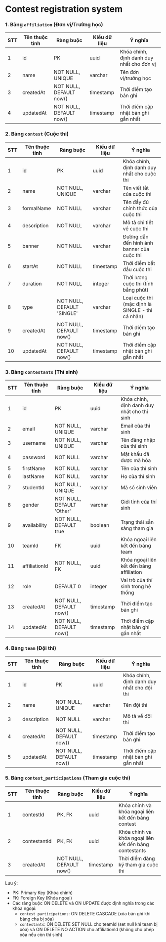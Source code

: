 # Contest registration system

### 1. Bảng `affiliation` (Đơn vị/Trường học)

| STT | Tên thuộc tính | Ràng buộc               | Kiểu dữ liệu | Ý nghĩa                                   |
|-----|----------------|-------------------------|--------------|-------------------------------------------|
| 1   | id             | PK                      | uuid         | Khóa chính, định danh duy nhất cho đơn vị |
| 2   | name           | NOT NULL, UNIQUE        | varchar      | Tên đơn vị/trường học                     |
| 3   | createdAt      | NOT NULL, DEFAULT now() | timestamp    | Thời điểm tạo bản ghi                     |
| 4   | updatedAt      | NOT NULL, DEFAULT now() | timestamp    | Thời điểm cập nhật bản ghi gần nhất       |

### 2. Bảng `contest` (Cuộc thi)

| STT | Tên thuộc tính | Ràng buộc                  | Kiểu dữ liệu | Ý nghĩa                                          |
|-----|----------------|----------------------------|--------------|--------------------------------------------------|
| 1   | id             | PK                         | uuid         | Khóa chính, định danh duy nhất cho cuộc thi      |
| 2   | name           | NOT NULL, UNIQUE           | varchar      | Tên viết tắt của cuộc thi                        |
| 3   | formalName     | NOT NULL                   | varchar      | Tên đầy đủ chính thức của cuộc thi               |
| 4   | description    | NOT NULL                   | varchar      | Mô tả chi tiết về cuộc thi                       |
| 5   | banner         | NOT NULL                   | varchar      | Đường dẫn đến hình ảnh banner của cuộc thi       |
| 6   | startAt        | NOT NULL                   | timestamp    | Thời điểm bắt đầu cuộc thi                       |
| 7   | duration       | NOT NULL                   | integer      | Thời lượng cuộc thi (tính bằng phút)             |
| 8   | type           | NOT NULL, DEFAULT 'SINGLE' | varchar      | Loại cuộc thi (mặc định là SINGLE - thi cá nhân) |
| 9   | createdAt      | NOT NULL, DEFAULT now()    | timestamp    | Thời điểm tạo bản ghi                            |
| 10  | updatedAt      | NOT NULL, DEFAULT now()    | timestamp    | Thời điểm cập nhật bản ghi gần nhất              |

### 3. Bảng `contestants` (Thí sinh)

| STT | Tên thuộc tính | Ràng buộc                 | Kiểu dữ liệu | Ý nghĩa                                     |
|-----|----------------|---------------------------|--------------|---------------------------------------------|
| 1   | id             | PK                        | uuid         | Khóa chính, định danh duy nhất cho thí sinh |
| 2   | email          | NOT NULL, UNIQUE          | varchar      | Email của thí sinh                          |
| 3   | username       | NOT NULL, UNIQUE          | varchar      | Tên đăng nhập của thí sinh                  |
| 4   | password       | NOT NULL                  | varchar      | Mật khẩu đã được mã hóa                     |
| 5   | firstName      | NOT NULL                  | varchar      | Tên của thí sinh                            |
| 6   | lastName       | NOT NULL                  | varchar      | Họ của thí sinh                             |
| 7   | studentId      | NOT NULL, UNIQUE          | varchar      | Mã số sinh viên                             |
| 8   | gender         | NOT NULL, DEFAULT 'Other' | varchar      | Giới tính của thí sinh                      |
| 9   | availability   | NOT NULL, DEFAULT true    | boolean      | Trạng thái sẵn sàng tham gia                |
| 10  | teamId         | FK                        | uuid         | Khóa ngoại liên kết đến bảng team           |
| 11  | affiliationId  | NOT NULL, FK              | uuid         | Khóa ngoại liên kết đến bảng affiliation    |
| 12  | role           | DEFAULT 0                 | integer      | Vai trò của thí sinh trong hệ thống         |
| 13  | createdAt      | NOT NULL, DEFAULT now()   | timestamp    | Thời điểm tạo bản ghi                       |
| 14  | updatedAt      | NOT NULL, DEFAULT now()   | timestamp    | Thời điểm cập nhật bản ghi gần nhất         |

### 4. Bảng `team` (Đội thi)

| STT | Tên thuộc tính | Ràng buộc               | Kiểu dữ liệu | Ý nghĩa                                    |
|-----|----------------|-------------------------|--------------|--------------------------------------------|
| 1   | id             | PK                      | uuid         | Khóa chính, định danh duy nhất cho đội thi |
| 2   | name           | NOT NULL, UNIQUE        | varchar      | Tên đội thi                                |
| 3   | description    | NOT NULL                | varchar      | Mô tả về đội thi                           |
| 4   | createdAt      | NOT NULL, DEFAULT now() | timestamp    | Thời điểm tạo bản ghi                      |
| 5   | updatedAt      | NOT NULL, DEFAULT now() | timestamp    | Thời điểm cập nhật bản ghi gần nhất        |

### 5. Bảng `contest_participations` (Tham gia cuộc thi)

| STT | Tên thuộc tính | Ràng buộc               | Kiểu dữ liệu | Ý nghĩa                                                |
|-----|----------------|-------------------------|--------------|--------------------------------------------------------|
| 1   | contestId      | PK, FK                  | uuid         | Khóa chính và khóa ngoại liên kết đến bảng contest     |
| 2   | contestantId   | PK, FK                  | uuid         | Khóa chính và khóa ngoại liên kết đến bảng contestants |
| 3   | createdAt      | NOT NULL, DEFAULT now() | timestamp    | Thời điểm đăng ký tham gia cuộc thi                    |

Lưu ý:
- PK: Primary Key (Khóa chính)
- FK: Foreign Key (Khóa ngoại)
- Các ràng buộc ON DELETE và ON UPDATE được định nghĩa trong các khóa ngoại:
  - `contest_participations`: ON DELETE CASCADE (xóa bản ghi khi bảng cha bị xóa)
  - `contestants`: ON DELETE SET NULL cho teamId (set null khi team bị xóa) và ON DELETE NO ACTION cho affiliationId (không cho phép xóa nếu còn thí sinh)